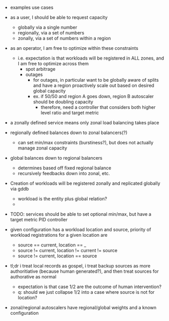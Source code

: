 * examples use cases
- as a user, I should be able to request capacity
  - globally via a single number
  - regionally, via a set of numbers
  - zonally, via a set of numbers within a region
- as an operator, I am free to optimize within these constraints
  - i.e. expectation is that workloads will be registered in ALL zones, and I am free to optimize across them
    - spot arbitrage
    - outages
      - for outages, in particular want to be globally aware of splits and have a region proactively scale out based on desired global capacity
      - ex. if 50/50 and region A goes down, region B autoscaler should be doubling capacity
        - therefore, need a controller that considers both higher level ratio and target metric

- a zonally defined service means only zonal load balancing takes place
- regionally defined balances down to zonal balancers(?)
  - can set min/max constraints (burstiness?), but does not actually manage zonal capacity
- global balances down to regional balancers
  - determines based off fixed regional balance
  - recursively feedbacks down into zonal, etc.

* Creation of workloads will be registered zonally and replicated globally via gddb
  - workload is the entity plus global relation?
  - 

* TODO: services should be able to set optional min/max, but have a target metric PID controller

* given configuration has a workload location and source, priority of workload registrations for a given location are
  - source == current, location == _
  - source != current, location != current != source
  - source != current, location == source
* tl;dr i treat local records as gospel, i treat backup sources as more authoritiative (because human generated?), and then treat sources for authorative as normal
  - expectation is that case 1/2 are the outcome of human intervention?
  - q: should we just collapse 1/2 into a case where source is not for location?

* zonal/regional autoscalers have regional/global weights and a known configuration
